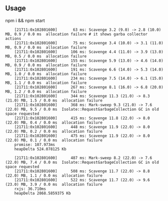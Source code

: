 ## Usage

npm i && npm start

		[21711:0x102801600]       63 ms: Scavenge 3.2 (9.0) -> 2.8 (10.0) MB, 0.9 / 0.0 ms  allocation failure # it shows garba collector actions
		[21711:0x102801600]       75 ms: Scavenge 3.4 (10.0) -> 3.1 (11.0) MB, 0.9 / 0.0 ms  allocation failure
		[21711:0x102801600]      106 ms: Scavenge 4.4 (11.0) -> 3.9 (13.0) MB, 0.5 / 0.0 ms  allocation failure
		[21711:0x102801600]      155 ms: Scavenge 5.9 (13.0) -> 4.6 (14.0) MB, 0.9 / 0.0 ms  allocation failure
		[21711:0x102801600]      191 ms: Scavenge 6.6 (14.0) -> 5.3 (14.0) MB, 1.0 / 0.0 ms  allocation failure
		[21711:0x102801600]      234 ms: Scavenge 7.5 (14.0) -> 6.1 (15.0) MB, 1.1 / 0.0 ms  allocation failure
		[21711:0x102801600]      267 ms: Scavenge 8.1 (16.0) -> 6.8 (20.0) MB, 1.2 / 0.0 ms  allocation failure
		[21711:0x102801600]      344 ms: Scavenge 11.3 (21.0) -> 8.3 (21.0) MB, 1.5 / 0.0 ms  allocation failure
		[21711:0x102801600]      368 ms: Mark-sweep 9.3 (21.0) -> 7.6 (22.0) MB, 9.5 / 0.0 ms  Isolate::RequestGarbageCollection GC in old space requested
		[21711:0x102801600]      415 ms: Scavenge 11.8 (22.0) -> 8.0 (22.0) MB, 0.4 / 0.0 ms  allocation failure
		[21711:0x102801600]      448 ms: Scavenge 11.9 (22.0) -> 8.0 (22.0) MB, 0.2 / 0.0 ms  allocation failure
		[21711:0x102801600]      475 ms: Scavenge 11.9 (22.0) -> 8.0 (22.0) MB, 0.1 / 0.0 ms  allocation failure
		promise: 107.973ms
		heapDelta 524.078125 Kb
		
		[21711:0x102801600]      487 ms: Mark-sweep 8.2 (22.0) -> 7.6 (22.0) MB, 7.4 / 0.0 ms  Isolate::RequestGarbageCollection GC in old space requested
		[21711:0x102801600]      508 ms: Scavenge 11.7 (22.0) -> 8.8 (22.0) MB, 1.1 / 0.0 ms  allocation failure
		[21711:0x102801600]      522 ms: Scavenge 11.7 (22.0) -> 9.6 (23.0) MB, 3.9 / 0.0 ms  allocation failure
		rxjs: 36.710ms
		heapDelta 2868.5859375 Kb
